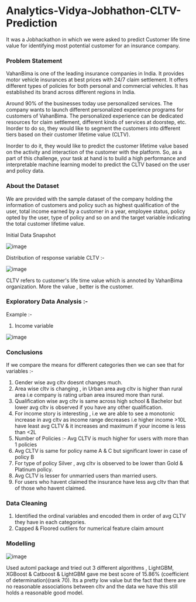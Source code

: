 # Analytics-Vidya-Jobhathon-CLTV-Prediction
It was a Jobhackathon in which we were asked to predict Customer life time value for identifying most potential customer for an insurance company.

### Problem Statement

VahanBima is one of the leading insurance companies in India. It provides motor vehicle insurances at best prices with 24/7 claim settlement.  It offers different types of policies for  both personal and commercial vehicles. It has established its brand across different regions in India. 

Around 90% of the businesses today use personalized services. The company wants to launch different personalized experience programs for customers of VahanBima. The personalized experience can be dedicated resources for claim settlement, different kinds of services at doorstep, etc. Inorder to do so, they would like to segment the customers into different tiers based on their customer lifetime value (CLTV).

Inorder to do it, they would like to predict the customer lifetime value based on the activity and interaction of the customer with the platform. So, as a part of this challenge, your task at hand is to build a high performance and interpretable machine learning model to predict the CLTV based on the user and policy data.


### About the Dataset

We are provided with the sample dataset of the company holding the information of customers and policy such as highest qualification of the user, total income earned by a customer in a year, employee status,  policy opted by the user, type of policy and so on and the target variable indicating the total customer lifetime value.

Initial Data Snapshot

![image](https://user-images.githubusercontent.com/58731031/213914252-9441c5b3-bf3b-4f45-89aa-eec2d083f274.png)


Distribution of response variable CLTV :-

![image](https://user-images.githubusercontent.com/58731031/213914194-42ae4c2f-2813-4852-9605-48a82f0a1cf5.png)

CLTV refers to customer's life time value which is annoted by VahanBima organization. More the value , better is the customer.


### Exploratory Data Analysis :-

Example :-
1. Income variable

![image](https://user-images.githubusercontent.com/58731031/213914379-69a15755-13d5-4f5c-b377-d85218a8cd90.png)


### Conclusions

If we compare the means for different categories then we can see that for variables :-
1. Gender wise avg cltv doesnt changes much.
2. Area wise cltv is changing , in Urban area avg cltv is higher than rural area i.e company is rating urban area insured more than rural.
3. Qualification wise avg cltv is same across high school & Bachelor but lower avg cltv is observed if you have any other qualification.
4. For income story is interesting , i.e we are able to see a monotonic increase in avg cltv as income range decreases i.e higher income >10L have least avg CLTV & it increases and maximum if your income is less than <2L
5. Number of Policies :- Avg CLTV is much higher for users with more than 1 policies
6. Avg CLTV is same for policy name A & C but significant lower in case of policy B
7. For type of policy Silver , avg cltv is observed to be lower than Gold & Platinum policy.
8. Avg CLTV is lesser for unmarried users than married users.
9. For users who havent claimed the insurance have less avg cltv than that of those who havent claimed.


### Data Cleaning 
1. Identified the ordinal variables and encoded them in order of avg CLTV they have in each categories.
2. Capped & Floored outliers for numerical feature claim amount


### Modelling

![image](https://user-images.githubusercontent.com/58731031/213914516-b68a48c0-621e-4837-86dc-319745022597.png)


Used automl package and tried out 3 different algorithms , LightGBM, XGBoost & Catboost & LightGBM gave me best score of 15.86% (coefficient of determination)(rank 70).
Its a pretty low value but the fact that there are no reasonable associations between cltv and the data we have this still holds a reasonable good model.



